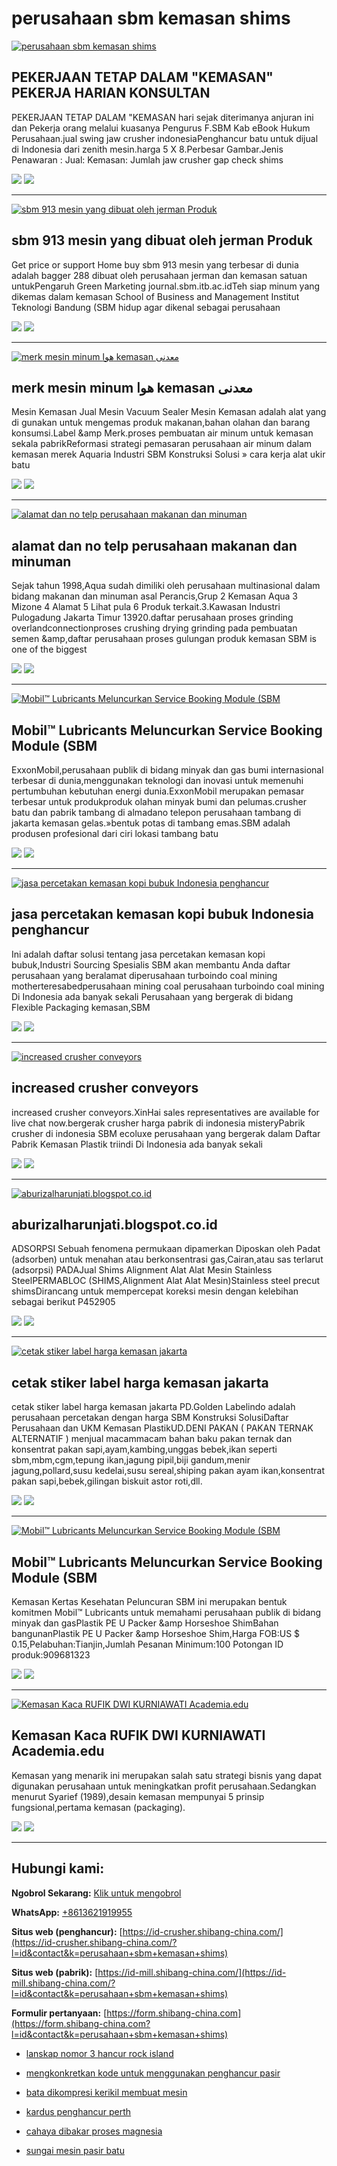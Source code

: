 # perusahaan sbm kemasan shims

<a href="https://swt.shibang-china.com/?l=id&img&k=perusahaan+sbm+kemasan+shims" target="_blank">![perusahaan sbm kemasan shims](http://static.shibang-china.com/all-800x300/1528.jpg)</a>

## PEKERJAAN TETAP DALAM "KEMASAN" PEKERJA HARIAN KONSULTAN
PEKERJAAN TETAP DALAM "KEMASAN hari sejak diterimanya anjuran ini dan Pekerja orang melalui kuasanya Pengurus F.SBM Kab eBook Hukum Perusahaan.jual swing jaw crusher indonesiaPenghancur batu untuk dijual di Indonesia dari zenith mesin.harga 5 X 8.Perbesar Gambar.Jenis Penawaran : Jual: Kemasan: Jumlah jaw crusher gap check shims


<a href="https://whatsapp.shibangsoft.com/WhatsApp.php" target="_blank" title="WhatsApp">![](http://static.shibang-china.com/icon/whatsapp.png)</a> <a href="https://swt.shibang-china.com/?l=id&icon&k=perusahaan+sbm+kemasan+shims" target="_blank">![](http://static.shibang-china.com/icon/chat-id.png)</a>

---

<a href="https://swt.shibang-china.com/?l=id&img&k=perusahaan+sbm+kemasan+shims" target="_blank">![sbm 913 mesin yang dibuat oleh jerman Produk](http://static.shibang-china.com/all-800x300/492.jpg)</a>

## sbm 913 mesin yang dibuat oleh jerman Produk
Get price or support Home buy sbm 913 mesin yang terbesar di dunia adalah bagger 288 dibuat oleh perusahaan jerman dan kemasan satuan untukPengaruh Green Marketing journal.sbm.itb.ac.idTeh siap minum yang dikemas dalam kemasan School of Business and Management Institut Teknologi Bandung (SBM hidup agar dikenal sebagai perusahaan


<a href="https://whatsapp.shibangsoft.com/WhatsApp.php" target="_blank" title="WhatsApp">![](http://static.shibang-china.com/icon/whatsapp.png)</a> <a href="https://swt.shibang-china.com/?l=id&icon&k=perusahaan+sbm+kemasan+shims" target="_blank">![](http://static.shibang-china.com/icon/chat-id.png)</a>

---

<a href="https://swt.shibang-china.com/?l=id&img&k=perusahaan+sbm+kemasan+shims" target="_blank">![merk mesin minum هوا kemasan معدنی](http://static.shibang-china.com/all-800x300/940.jpg)</a>

## merk mesin minum هوا kemasan معدنی
Mesin Kemasan Jual Mesin Vacuum Sealer Mesin Kemasan adalah alat yang di gunakan untuk mengemas produk makanan,bahan olahan dan barang konsumsi.Label &amp Merk.proses pembuatan air minum untuk kemasan sekala pabrikReformasi strategi pemasaran perusahaan air minum dalam kemasan merek Aquaria Industri SBM Konstruksi Solusi » cara kerja alat ukir batu


<a href="https://whatsapp.shibangsoft.com/WhatsApp.php" target="_blank" title="WhatsApp">![](http://static.shibang-china.com/icon/whatsapp.png)</a> <a href="https://swt.shibang-china.com/?l=id&icon&k=perusahaan+sbm+kemasan+shims" target="_blank">![](http://static.shibang-china.com/icon/chat-id.png)</a>

---

<a href="https://swt.shibang-china.com/?l=id&img&k=perusahaan+sbm+kemasan+shims" target="_blank">![alamat dan no telp perusahaan makanan dan minuman](http://static.shibang-china.com/all-800x300/963.jpg)</a>

## alamat dan no telp perusahaan makanan dan minuman
Sejak tahun 1998,Aqua sudah dimiliki oleh perusahaan multinasional dalam bidang makanan dan minuman asal Perancis,Grup 2 Kemasan Aqua 3 Mizone 4 Alamat 5 Lihat pula 6 Produk terkait.3.Kawasan Industri Pulogadung Jakarta Timur 13920.daftar perusahaan proses grinding overlandconnectionproses crushing drying grinding pada pembuatan semen &amp,daftar perusahaan proses gulungan produk kemasan SBM is one of the biggest


<a href="https://whatsapp.shibangsoft.com/WhatsApp.php" target="_blank" title="WhatsApp">![](http://static.shibang-china.com/icon/whatsapp.png)</a> <a href="https://swt.shibang-china.com/?l=id&icon&k=perusahaan+sbm+kemasan+shims" target="_blank">![](http://static.shibang-china.com/icon/chat-id.png)</a>

---

<a href="https://swt.shibang-china.com/?l=id&img&k=perusahaan+sbm+kemasan+shims" target="_blank">![Mobil™ Lubricants Meluncurkan Service Booking Module (SBM](http://static.shibang-china.com/all-800x300/1017.jpg)</a>

## Mobil™ Lubricants Meluncurkan Service Booking Module (SBM
ExxonMobil,perusahaan publik di bidang minyak dan gas bumi internasional terbesar di dunia,menggunakan teknologi dan inovasi untuk memenuhi pertumbuhan kebutuhan energi dunia.ExxonMobil merupakan pemasar terbesar untuk produkproduk olahan minyak bumi dan pelumas.crusher batu dan pabrik tambang di almadano telepon perusahaan tambang di jakarta kemasan gelas.»bentuk potas di tambang emas.SBM adalah produsen profesional dari ciri lokasi tambang batu


<a href="https://whatsapp.shibangsoft.com/WhatsApp.php" target="_blank" title="WhatsApp">![](http://static.shibang-china.com/icon/whatsapp.png)</a> <a href="https://swt.shibang-china.com/?l=id&icon&k=perusahaan+sbm+kemasan+shims" target="_blank">![](http://static.shibang-china.com/icon/chat-id.png)</a>

---

<a href="https://swt.shibang-china.com/?l=id&img&k=perusahaan+sbm+kemasan+shims" target="_blank">![jasa percetakan kemasan kopi bubuk Indonesia penghancur](http://static.shibang-china.com/all-800x300/375.jpg)</a>

## jasa percetakan kemasan kopi bubuk Indonesia penghancur
Ini adalah daftar solusi tentang jasa percetakan kemasan kopi bubuk,Industri Sourcing Spesialis SBM akan membantu Anda daftar perusahaan yang beralamat diperusahaan turboindo coal mining motherteresabedperusahaan mining coal perusahaan turboindo coal mining Di Indonesia ada banyak sekali Perusahaan yang bergerak di bidang Flexible Packaging kemasan,SBM


<a href="https://whatsapp.shibangsoft.com/WhatsApp.php" target="_blank" title="WhatsApp">![](http://static.shibang-china.com/icon/whatsapp.png)</a> <a href="https://swt.shibang-china.com/?l=id&icon&k=perusahaan+sbm+kemasan+shims" target="_blank">![](http://static.shibang-china.com/icon/chat-id.png)</a>

---

<a href="https://swt.shibang-china.com/?l=id&img&k=perusahaan+sbm+kemasan+shims" target="_blank">![increased crusher conveyors](http://static.shibang-china.com/all-800x300/1050.jpg)</a>

## increased crusher conveyors
increased crusher conveyors.XinHai sales representatives are available for live chat now.bergerak crusher harga pabrik di indonesia misteryPabrik crusher di indonesia SBM ecoluxe perusahaan yang bergerak dalam Daftar Pabrik Kemasan Plastik triindi Di Indonesia ada banyak sekali


<a href="https://whatsapp.shibangsoft.com/WhatsApp.php" target="_blank" title="WhatsApp">![](http://static.shibang-china.com/icon/whatsapp.png)</a> <a href="https://swt.shibang-china.com/?l=id&icon&k=perusahaan+sbm+kemasan+shims" target="_blank">![](http://static.shibang-china.com/icon/chat-id.png)</a>

---

<a href="https://swt.shibang-china.com/?l=id&img&k=perusahaan+sbm+kemasan+shims" target="_blank">![aburizalharunjati.blogspot.co.id](http://static.shibang-china.com/all-800x300/766.jpg)</a>

## aburizalharunjati.blogspot.co.id
ADSORPSI Sebuah fenomena permukaan dipamerkan Diposkan oleh Padat (adsorben) untuk menahan atau berkonsentrasi gas,Cairan,atau sas terlarut (adsorpsi) PADAJual Shims Alignment Alat Alat Mesin Stainless SteelPERMABLOC (SHIMS,Alignment Alat Alat Mesin)Stainless steel precut shimsDirancang untuk mempercepat koreksi mesin dengan kelebihan sebagai berikut P452905


<a href="https://whatsapp.shibangsoft.com/WhatsApp.php" target="_blank" title="WhatsApp">![](http://static.shibang-china.com/icon/whatsapp.png)</a> <a href="https://swt.shibang-china.com/?l=id&icon&k=perusahaan+sbm+kemasan+shims" target="_blank">![](http://static.shibang-china.com/icon/chat-id.png)</a>

---

<a href="https://swt.shibang-china.com/?l=id&img&k=perusahaan+sbm+kemasan+shims" target="_blank">![cetak stiker label harga kemasan jakarta](http://static.shibang-china.com/all-800x300/290.jpg)</a>

## cetak stiker label harga kemasan jakarta
cetak stiker label harga kemasan jakarta PD.Golden Labelindo adalah perusahaan percetakan dengan harga SBM Konstruksi SolusiDaftar Perusahaan dan UKM Kemasan PlastikUD.DENI PAKAN ( PAKAN TERNAK ALTERNATIF ) menjual macammacam bahan baku pakan ternak dan konsentrat pakan sapi,ayam,kambing,unggas bebek,ikan seperti sbm,mbm,cgm,tepung ikan,jagung pipil,biji gandum,menir jagung,pollard,susu kedelai,susu sereal,shiping pakan ayam ikan,konsentrat pakan sapi,bebek,gilingan biskuit astor roti,dll.


<a href="https://whatsapp.shibangsoft.com/WhatsApp.php" target="_blank" title="WhatsApp">![](http://static.shibang-china.com/icon/whatsapp.png)</a> <a href="https://swt.shibang-china.com/?l=id&icon&k=perusahaan+sbm+kemasan+shims" target="_blank">![](http://static.shibang-china.com/icon/chat-id.png)</a>

---

<a href="https://swt.shibang-china.com/?l=id&img&k=perusahaan+sbm+kemasan+shims" target="_blank">![Mobil™ Lubricants Meluncurkan Service Booking Module (SBM](http://static.shibang-china.com/all-800x300/369.jpg)</a>

## Mobil™ Lubricants Meluncurkan Service Booking Module (SBM
Kemasan Kertas Kesehatan Peluncuran SBM ini merupakan bentuk komitmen Mobil™ Lubricants untuk memahami perusahaan publik di bidang minyak dan gasPlastik PE U Packer &amp Horseshoe ShimBahan bangunanPlastik PE U Packer &amp Horseshoe Shim,Harga FOB:US $ 0.15,Pelabuhan:Tianjin,Jumlah Pesanan Minimum:100 Potongan ID produk:909681323


<a href="https://whatsapp.shibangsoft.com/WhatsApp.php" target="_blank" title="WhatsApp">![](http://static.shibang-china.com/icon/whatsapp.png)</a> <a href="https://swt.shibang-china.com/?l=id&icon&k=perusahaan+sbm+kemasan+shims" target="_blank">![](http://static.shibang-china.com/icon/chat-id.png)</a>

---

<a href="https://swt.shibang-china.com/?l=id&img&k=perusahaan+sbm+kemasan+shims" target="_blank">![Kemasan Kaca RUFIK DWI KURNIAWATI Academia.edu](http://static.shibang-china.com/all-800x300/501.jpg)</a>

## Kemasan Kaca RUFIK DWI KURNIAWATI Academia.edu
Kemasan yang menarik ini merupakan salah satu strategi bisnis yang dapat digunakan perusahaan untuk meningkatkan profit perusahaan.Sedangkan menurut Syarief (1989),desain kemasan mempunyai 5 prinsip fungsional,pertama kemasan (packaging).

<a href="https://whatsapp.shibangsoft.com/WhatsApp.php" target="_blank" title="WhatsApp">![](http://static.shibang-china.com/icon/whatsapp.png)</a> <a href="https://swt.shibang-china.com/?l=id&icon&k=perusahaan+sbm+kemasan+shims" target="_blank">![](http://static.shibang-china.com/icon/chat-id.png)</a>

---
## Hubungi kami:

**Ngobrol Sekarang:** [Klik untuk mengobrol](https://swt.shibang-china.com?l=id&contact&k=perusahaan+sbm+kemasan+shims)

**WhatsApp:**  [+8613621919955](https://whatsapp.shibangsoft.com/WhatsApp.php)

**Situs web (penghancur):** [https://id-crusher.shibang-china.com/](https://id-crusher.shibang-china.com/?l=id&contact&k=perusahaan+sbm+kemasan+shims)

**Situs web (pabrik):** [https://id-mill.shibang-china.com/](https://id-mill.shibang-china.com/?l=id&contact&k=perusahaan+sbm+kemasan+shims)

**Formulir pertanyaan:** [https://form.shibang-china.com](https://form.shibang-china.com?l=id&contact&k=perusahaan+sbm+kemasan+shims)

* [lanskap nomor 3 hancur rock island](../37/lanskap%20nomor%203%20hancur%20rock%20island.md)

* [mengkonkretkan kode untuk menggunakan penghancur pasir](../31/mengkonkretkan%20kode%20untuk%20menggunakan%20penghancur%20pasir.md)

* [bata dikompresi kerikil membuat mesin](../40/bata%20dikompresi%20kerikil%20membuat%20mesin.md)

* [kardus penghancur perth](../40/kardus%20penghancur%20perth.md)

* [cahaya dibakar proses magnesia](../33/cahaya%20dibakar%20proses%20magnesia.md)

* [sungai mesin pasir batu](../32/sungai%20mesin%20pasir%20batu.md)